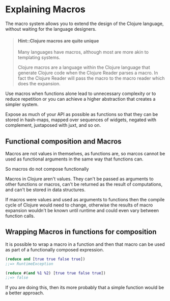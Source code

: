 # Explaining Macros

<!-- When to write a macro
Extending the clojure language, such as a dsl in a library
Something you will used time and time again over multiple projects


When not to write a macro
just because you want tool
When a function is just fine
its only used in this project
where you want it to be composable (macros are not composable, eg (apply my-macro data) does not work - `apply and` is a good example here)
you dont have time to learn the macro syntax properly and you dont want to write a bad macro
your macro doest do anything you cant do with a function.
-->

The macro system allows you to extend the design of the Clojure language, without waiting for the language designers.

> #### Hint::Clojure macros are quite unique
> Many languages have macros, although most are more akin to templating systems.
>
> Clojure macros are a language within the Clojure language that generate Clojure code when the Clojure Reader parses a macro.  In fact the Clojure Reader will pass the macro to the macro reader which does the expansion.

Use macros when functions alone lead to unnecessary complexity or to reduce repetition or you can achieve a higher abstraction that creates a simpler system.

Expose as much of your API as possible as functions so that they can be stored in hash-maps, mapped over sequences of widgets, negated with complement, juxtaposed with juxt, and so on.


## Functional composition and Macros

Macros are not values in themselves, as functions are, so marcos cannot be used as functional arguments in the same way that functions can.

So macros do not compose functionally

Macros in Clojure aren't values. They can't be passed as arguments to other functions or macros, can't be returned as the result of computations, and can't be stored in data structures.

If macros were values and used as arguments to functions then the compile cycle of Clojure would need to change, otherwise the results of macro expansion wouldn't be known until runtime and could even vary between function calls.


## Wrapping Macros in functions for composition

It is possible to wrap a macro in a function and then that macro can be used as part of a functionally composed expression.

```clojure
(reduce and [true true false true])
;;=> RuntimeException

(reduce #(and %1 %2) [true true false true])
;;=> false
```

If you are doing this, then its more probably that a simple function would be a better approach.
